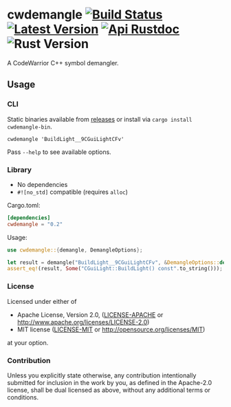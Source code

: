# cwdemangle [![Build Status]][actions] [![Latest Version]][crates.io] [![Api Rustdoc]][rustdoc] ![Rust Version]

[Build Status]: https://github.com/encounter/cwdemangle/actions/workflows/build.yaml/badge.svg
[actions]: https://github.com/encounter/cwdemangle/actions
[Latest Version]: https://img.shields.io/crates/v/cwdemangle.svg
[crates.io]: https://crates.io/crates/cwdemangle
[Api Rustdoc]: https://img.shields.io/badge/api-rustdoc-blue.svg
[rustdoc]: https://docs.rs/cwdemangle
[Rust Version]: https://img.shields.io/badge/rust-1.58+-blue.svg?maxAge=3600

A CodeWarrior C++ symbol demangler.

## Usage

### CLI

Static binaries available from [releases](https://github.com/encounter/cwdemangle/releases) or install via `cargo install cwdemangle-bin`.

```shell
cwdemangle 'BuildLight__9CGuiLightCFv'
```

Pass `--help` to see available options.

### Library

- No dependencies
- `#![no_std]` compatible (requires `alloc`)

Cargo.toml:

```toml
[dependencies]
cwdemangle = "0.2"
```

Usage:

```rust
use cwdemangle::{demangle, DemangleOptions};

let result = demangle("BuildLight__9CGuiLightCFv", &DemangleOptions::default());
assert_eq!(result, Some("CGuiLight::BuildLight() const".to_string()));
```

### License

Licensed under either of

* Apache License, Version 2.0, ([LICENSE-APACHE](LICENSE-APACHE) or http://www.apache.org/licenses/LICENSE-2.0)
* MIT license ([LICENSE-MIT](LICENSE-MIT) or http://opensource.org/licenses/MIT)

at your option.

### Contribution

Unless you explicitly state otherwise, any contribution intentionally submitted
for inclusion in the work by you, as defined in the Apache-2.0 license, shall be dual licensed as above, without any
additional terms or conditions.
